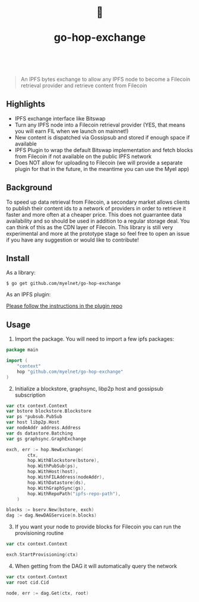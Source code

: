 <h1 align="center"> 
	<br>
	  	🐸
	<br>
	<br>
	go-hop-exchange
	<br>
	<br>
	<br>
</h1>

> An IPFS bytes exchange to allow any IPFS node to become a Filecoin retrieval provider
> and retrieve content from Filecoin

## Highlights

- IPFS exchange interface like Bitswap
- Turn any IPFS node into a Filecoin retrieval provider (YES, that means you will earn FIL when we launch on mainnet!)
- New content is dispatched via Gossipsub and stored if enough space if available
- IPFS Plugin to wrap the default Bitswap implementation and fetch blocks from Filecoin if not available on the public IPFS network
- Does NOT allow for uploading to Filecoin (we will provide a separate plugin for that in the future, in the meantime you can use the Myel app)

## Background

To speed up data retrieval from Filecoin, a secondary market allows clients to publish their content ids to a network of providers
in order to retrieve it faster and more often at a cheaper price. This does not guarrantee data availability and so should be used
in addition to a regular storage deal. You can think of this as the CDN layer of Filecoin. This library is still very experimental 
and more at the prototype stage so feel free to open an issue if you have any suggestion or would like to contribute!

## Install

As a library:

```
$ go get github.com/myelnet/go-hop-exchange
```

As an IPFS plugin:

[Please follow the instructions in the plugin repo](https://github.com/myelnet/go-ipfs-hop-plugin)

## Usage

1. Import the package. You will need to import a few ipfs packages:

```go
package main

import (
	"context"
	hop "github.com/myelnet/go-hop-exchange"
)

```

2. Initialize a blockstore, graphsync, libp2p host and gossipsub subscription

```go
var ctx context.Context
var bstore blockstore.Blockstore
var ps *pubsub.PubSub
var host libp2p.Host
var nodeAddr address.Address
var ds datastore.Batching
var gs graphsync.GraphExchange

exch, err := hop.NewExchange(
		ctx,
		hop.WithBlockstore(bstore),
		hop.WithPubSub(ps),
		hop.WithHost(host),
		hop.WithFILAddress(nodeAddr),
		hop.WithDatastore(ds),
		hop.WithGraphSync(gs),
		hop.WithRepoPath("ipfs-repo-path"),
	)

blocks := bserv.New(bstore, exch)
dag := dag.NewDAGService(n.blocks)

```

3. If you want your node to provide blocks for Filecoin you can run the provisioning routine

```go
var ctx context.Context

exch.StartProvisioning(ctx)
```

4. When getting from the DAG it will automatically query the network

```go
var ctx context.Context
var root cid.Cid

node, err := dag.Get(ctx, root)
```
